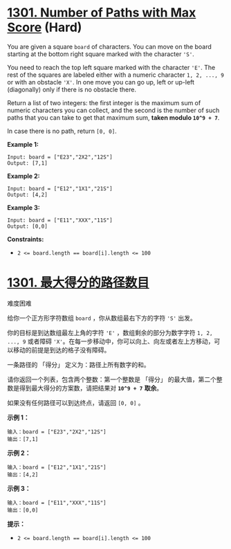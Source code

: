 # [1301. Number of Paths with Max Score](https://leetcode.com/problems/number-of-paths-with-max-score/) (Hard)

You are given a square `board` of characters. You can move on the board starting at the bottom right square marked with the character `'S'`.

You need to reach the top left square marked with the character `'E'`. The rest of the squares are labeled either with a numeric character `1, 2, ..., 9` or with an obstacle `'X'`. In one move you can go up, left or up-left (diagonally) only if there is no obstacle there.

Return a list of two integers: the first integer is the maximum sum of numeric characters you can collect, and the second is the number of such paths that you can take to get that maximum sum, **taken modulo `10^9 + 7`**.

In case there is no path, return `[0, 0]`.

 

**Example 1:**

```
Input: board = ["E23","2X2","12S"]
Output: [7,1]
```

**Example 2:**

```
Input: board = ["E12","1X1","21S"]
Output: [4,2]
```

**Example 3:**

```
Input: board = ["E11","XXX","11S"]
Output: [0,0]
```

 

**Constraints:**

- `2 <= board.length == board[i].length <= 100`



# [1301. 最大得分的路径数目](https://leetcode-cn.com/problems/number-of-paths-with-max-score/)

难度困难

给你一个正方形字符数组 `board` ，你从数组最右下方的字符 `'S'` 出发。

你的目标是到达数组最左上角的字符 `'E'` ，数组剩余的部分为数字字符 `1, 2, ..., 9` 或者障碍 `'X'`。在每一步移动中，你可以向上、向左或者左上方移动，可以移动的前提是到达的格子没有障碍。

一条路径的 「得分」 定义为：路径上所有数字的和。

请你返回一个列表，包含两个整数：第一个整数是 「得分」 的最大值，第二个整数是得到最大得分的方案数，请把结果对 **`10^9 + 7`** **取余**。

如果没有任何路径可以到达终点，请返回 `[0, 0]` 。

 

**示例 1：**

```
输入：board = ["E23","2X2","12S"]
输出：[7,1]
```

**示例 2：**

```
输入：board = ["E12","1X1","21S"]
输出：[4,2]
```

**示例 3：**

```
输入：board = ["E11","XXX","11S"]
输出：[0,0]
```

 

**提示：**

- `2 <= board.length == board[i].length <= 100`